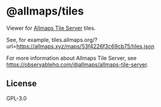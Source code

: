 # @allmaps/tiles

Viewer for [Allmaps Tile Server](https://github.com/allmaps/allmaps/tree/main/workers/tileserver) tiles.

See, for example, tiles.allmaps.org/?url=https://allmaps.xyz/maps/53f4226f3c69cb75/tiles.json

For more information about Allmaps Tile Server, see https://observablehq.com/@allmaps/allmaps-tile-server.

## License

GPL-3.0
